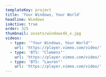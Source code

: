 ```yaml
---
templateKey: project
title: 'Your Windows, Your World'
headline: Windows
isActive: true
order: 325
thumbnail: assets/windows4k_x.jpg
videos:
  - type: '"Your Windows, Your World"'
    url: 'https://player.vimeo.com/video/'
  - type: 'BTS: "Clemens"'
    url: 'https://player.vimeo.com/video/'
  - type: 'BTS: "Lauren"'
    url: 'https://player.vimeo.com/video/'
---
```

